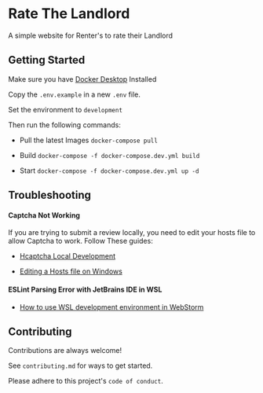 # Rate The Landlord

A simple website for Renter's to rate their Landlord

## Getting Started

Make sure you have [Docker Desktop](https://www.docker.com/products/docker-desktop/) Installed

Copy the `.env.example` in a new `.env` file.

Set the environment to `development`

Then run the following commands:

- Pull the latest Images
  `docker-compose pull`

- Build
  `docker-compose -f docker-compose.dev.yml build`

- Start
  `docker-compose -f docker-compose.dev.yml up -d`

## Troubleshooting

#### Captcha Not Working

If you are trying to submit a review locally, you need to edit your hosts file to allow Captcha to work. Follow These guides:

- [Hcaptcha Local Development](https://docs.hcaptcha.com/#local-development)

- [Editing a Hosts file on Windows](https://techcult.com/fix-access-denied-when-editing-hosts-file/#:~:text=In%20order%20to%20fix%20Access%20denied%20when%20editing,3.In%20the%20attribute%20section%2C%20uncheck%20the%20Read-only%20box.)

#### ESLint Parsing Error with JetBrains IDE in WSL

- [How to use WSL development environment in WebStorm](https://www.jetbrains.com/help/webstorm/how-to-use-wsl-development-environment-in-product.html)

## Contributing

Contributions are always welcome!

See `contributing.md` for ways to get started.

Please adhere to this project's `code of conduct`.